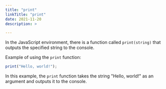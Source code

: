 ```yaml
---
title: "print"
linkTitle: "print"
date: 2021-11-20
description: >

---
```


In the JavaScript environment, there is a function called `print(string)` that outputs the specified string to the console.

Example of using the `print` function:

```javascript
print("Hello, world!");
```

In this example, the `print` function takes the string "Hello, world!" as an argument and outputs it to the console.
